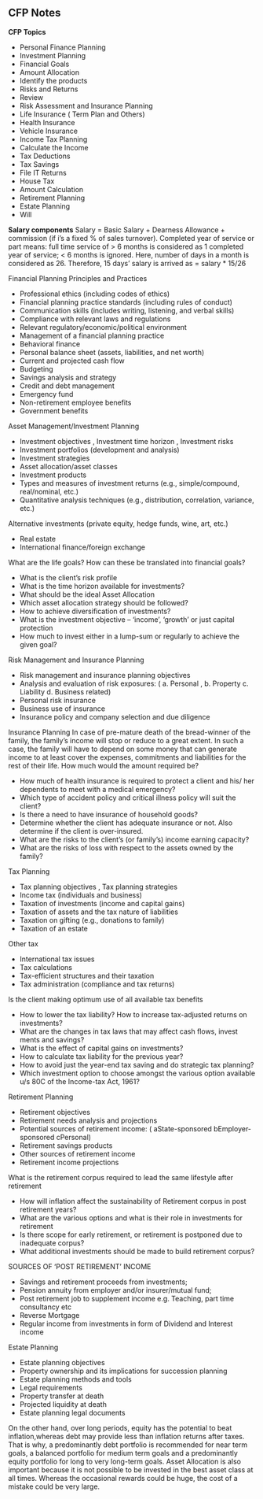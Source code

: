 ## CFP Notes
**CFP Topics**
* Personal Finance Planning
* Investment Planning
* Financial Goals
* Amount Allocation
* Identify the products
* Risks and Returns
* Review
* Risk Assessment and Insurance Planning
* Life Insurance ( Term Plan and Others)
* Health Insurance
* Vehicle Insurance
* Income Tax Planning
* Calculate the Income
* Tax Deductions
* Tax Savings
* File IT Returns
* House Tax
* Amount Calculation
* Retirement Planning
* Estate Planning
* Will

**Salary components**
Salary = Basic Salary + Dearness Allowance + commission (if i’s a fixed % of sales turnover).
Completed year of service or part means: full time service of > 6 months is considered as 1 completed year of service; < 6 months is ignored.
Here, number of days in a month is considered as 26. Therefore, 15 days’ salary is arrived as = salary * 15/26

Financial Planning Principles and Practices
- Professional ethics (including codes of ethics)
- Financial planning practice standards (including rules of conduct)
- Communication skills (includes writing, listening, and verbal skills)
- Compliance with relevant laws and regulations
- Relevant regulatory/economic/political environment
- Management of a financial planning practice
- Behavioral finance
- Personal balance sheet (assets, liabilities, and net worth)
- Current and projected cash flow
- Budgeting
- Savings analysis and strategy
- Credit and debt management
- Emergency fund
- Non-retirement employee benefits
- Government benefits

Asset Management/Investment Planning
- Investment objectives , Investment time horizon , Investment risks
- Investment portfolios (development and analysis)
- Investment strategies
- Asset allocation/asset classes
- Investment products
- Types and measures of investment returns (e.g., simple/compound, real/nominal, etc.)
- Quantitative analysis techniques (e.g., distribution, correlation, variance, etc.)

Alternative investments (private equity, hedge funds, wine, art, etc.)
- Real estate
- International finance/foreign exchange

What are the life goals? How can these be translated into financial goals?
- What is the client’s risk profile
- What is the time horizon available for investments?
- What should be the ideal Asset Allocation
- Which asset allocation strategy should be followed?
- How to achieve diversification of investments?
- What is the investment objective – ‘income’, ‘growth’ or just capital protection
- How much to invest either in a lump-sum or regularly to achieve the given goal?

Risk Management and Insurance Planning
- Risk management and insurance planning objectives
- Analysis and evaluation of risk exposures: ( a. Personal , b. Property c. Liability d. Business related)
- Personal risk insurance
- Business use of insurance
- Insurance policy and company selection and due diligence

Insurance Planning
In case of pre-mature death of the bread-winner of the family, the family’s income will stop or reduce to a great extent.
In such a case, the family will have to depend on some money that can generate income to at least cover the expenses, commitments and liabilities for the rest of their life. How much would the amount required be?
- How much of health insurance is required to protect a client and his/ her dependents to meet with a medical emergency?
- Which type of accident policy and critical illness policy will suit the client?
- Is there a need to have insurance of household goods?
- Determine whether the client has adequate insurance or not. Also determine if the client is over-insured.
- What are the risks to the client’s (or family’s) income earning capacity?
- What are the risks of loss with respect to the assets owned by the family?

Tax Planning
- Tax planning objectives , Tax planning strategies
- Income tax (individuals and business)
- Taxation of investments (income and capital gains)
- Taxation of assets and the tax nature of liabilities
- Taxation on gifting (e.g., donations to family)
- Taxation of an estate

Other tax
- International tax issues
- Tax calculations
- Tax-efficient structures and their taxation
- Tax administration (compliance and tax returns)

Is the client making optimum use of all available tax benefits
- How to lower the tax liability? How to increase tax-adjusted returns on investments?
- What are the changes in tax laws that may affect cash flows, invest ments and savings?
- What is the effect of capital gains on investments?
- How to calculate tax liability for the previous year?
- How to avoid just the year-end tax saving and do strategic tax planning?
- Which investment option to choose amongst the various option available u/s 80C of the Income-tax Act, 1961?

Retirement Planning
- Retirement objectives
- Retirement needs analysis and projections
- Potential sources of retirement income: ( aState-sponsored bEmployer-sponsored cPersonal)
- Retirement savings products
- Other sources of retirement income
- Retirement income projections

What is the retirement corpus required to lead the same lifestyle after retirement
- How will inflation affect the sustainability of Retirement corpus in post retirement years?
- What are the various options and what is their role in investments for retirement
- Is there scope for early retirement, or retirement is postponed due to inadequate corpus?
- What additional investments should be made to build retirement corpus?

SOURCES OF ‘POST RETIREMENT’ INCOME
- Savings and retirement proceeds from investments;
- Pension annuity from employer and/or insurer/mutual fund;
- Post retirement job to supplement income e.g. Teaching, part time consultancy etc
- Reverse Mortgage
- Regular income from investments in form of Dividend and Interest income

Estate Planning
- Estate planning objectives
- Property ownership and its implications for succession planning
- Estate planning methods and tools
- Legal requirements
- Property transfer at death
- Projected liquidity at death
- Estate planning legal documents

On the other hand, over long periods, equity has the potential to beat inflation,whereas debt may provide less than inflation returns after taxes.
That is why, a predominantly debt portfolio is recommended for near term goals, a balanced portfolio for medium term goals and a predominantly equity portfolio for long to very long-term goals.
Asset Allocation is also important because it is not possible to be invested in the best asset class at all times. Whereas the occasional rewards could be huge, the cost of a mistake could be very large.
